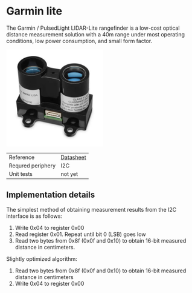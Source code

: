 # Garmin lite

The Garmin / PulsedLight LIDAR-Lite rangefinder is a low-cost optical distance measurement solution with a 40m range under most operating conditions, low power consumption, and small form factor.

<img src="https://github.com/ZilantRobotics/libperiph/blob/docs/assets/sensors/rangefinder/garmin_lite_v3.jpg?raw=true" alt="drawing" width="256">

|   |   |
| - | - |
| Reference | [Datasheet](https://static.garmin.com/pumac/LIDAR_Lite_v3_Operation_Manual_and_Technical_Specifications.pdf) |
| Requred periphery | I2C |
| Unit tests | not yet |

## Implementation details

The simplest method of obtaining measurement results from the I2C interface is as follows:
1. Write 0x04 to register 0x00
2. Read register 0x01. Repeat until bit 0 (LSB) goes low
3. Read two bytes from 0x8f (0x0f and 0x10) to obtain 16-bit measured distance in centimeters.

Slightly optimized algorithm:
1. Read two bytes from 0x8f (0x0f and 0x10) to obtain 16-bit measured distance in centimeters
2. Write 0x04 to register 0x00
